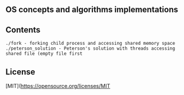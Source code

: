 ## OS concepts and algorithms implementations

## Contents
```
./fork - forking child process and accessing shared memory space
./peterson_solution - Peterson's solution with threads accessing shared file (empty file first
``` 

## License
[MIT](https://opensource.org/licenses/MIT

